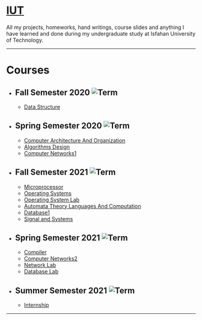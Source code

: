 # <a href="https://iut.ac.ir/">IUT</a> 
All my projects, homeworks, hand writings, course slides and anything I have learned and done during my undergraduate study at Isfahan University of Technology.

---
# Courses
- ## **Fall Semester 2020** ![Term](https://img.shields.io/badge/Solar--Hijri-Mehr--1399-brightgreen)
  - <a href="https://github.com/hadis98/IUT/tree/main/DataStructures">Data Structure</a>      

- ## **Spring Semester 2020** ![Term](https://img.shields.io/badge/Solar--Hijri-Bahman--1399-green)
  - <a href="https://github.com/hadis98/IUT/tree/main/Architecture">Computer Architecture And Organization</a>
  - <a href="https://github.com/hadis98/IUT/tree/main/Algorithms">Algorithms Design</a>  
  - <a href="https://github.com/hadis98/IUT/tree/main/Computer_Networks1">Computer Networks1</a>  
  
- ## **Fall Semester 2021** ![Term](https://img.shields.io/badge/Solar--Hijri-Mehr--1400-yellow)  
  - <a href="https://github.com/hadis98/IUT/tree/main/Microprocessor">Microprocessor</a>
  - <a href="https://github.com/hadis98/IUT/tree/main/Operating_System">Operating Systems</a>
  - <a href="https://github.com/hadis98/IUT/tree/main/Operating_System_Lab">Operating System Lab</a>
  - <a href="https://github.com/hadis98/IUT/tree/main/Automata_Theory_Languages_And_Computation">Automata Theory Languages And Computation</a>
  - <a href="https://github.com/hadis98/IUT/tree/main/Database1">Database1</a>
  - <a href="https://github.com/hadis98/IUT/tree/main/Signals_And_Systems_Analysis">Signal and Systems</a>
  
- ## **Spring Semester 2021** ![Term](https://img.shields.io/badge/Solar--Hijri-Bahman--1400-orange)
  - <a href="https://github.com/hadis98/IUT/tree/main/Compiler">Compiler</a>     
  - <a href="https://github.com/hadis98/IUT/tree/main/Computer_Networks2">Computer Networks2</a>
  - <a href="https://github.com/hadis98/IUT/tree/main/Network_Lab">Network Lab</a>     
  - <a href="https://github.com/hadis98/IUT/tree/main/DataBase_Lab">Database Lab</a>
  
 - ## **Summer Semester 2021** ![Term](https://img.shields.io/badge/Solar--Hijri-Tir--1400-red)
    - <a href="https://github.com/hadis98/IUT/tree/main/Internship">Internship</a>     
---
